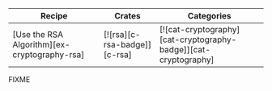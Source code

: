 | Recipe | Crates | Categories |
|--------|--------|------------|
| [Use the RSA Algorithm][ex-cryptography-rsa] | [![rsa][c-rsa-badge]][c-rsa] | [![cat-cryptography][cat-cryptography-badge]][cat-cryptography] |

<div class="hidden">
FIXME
</div>
